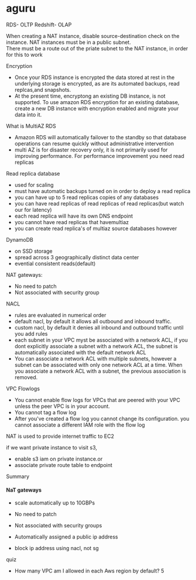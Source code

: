 # aguru
RDS- OLTP
Redshift- OLAP


When creating a NAT instance, disable source-destination check on the instance.
NAT instances must be in a public subnet.  
There must be a route out of the priate subnet to the NAT instance, in order for this to work



Encryption
- Once your RDS instance is encrypted the data stored at rest in the underlying storage is encrypted, as are its automated backups,
read replcas,and snapshots.
- At the present time, encryptong an existing DB instance, is not supported. To use amazon RDS encryption for an existing database, create a new DB instance with encryption enabled and migrate your data into it.


What is MultiAZ RDS
- Amazon RDS will automatically failover to the standby so that database operations can resume quickly without administrative intervention
- multi AZ is for disaster recovery only, it is not primarily used for improving performance. For performance improvement you need read replicas

Read replica database
- used for scaling
- must have automatic backups turned on in order to deploy a read replica
- you can have up to 5 read replicas copies of any databases
- you can have read replicas of read replicas of read replicas(but watch our for latency)
- each read replica will have its own DNS endpoint
- you cannot have read replicas that havemultiaz
- you can create read replica's of multiaz source databases however






DynamoDB
- on SSD storage
- spread across 3 geographically distinct data center
- evential consistent reads(default)


NAT gateways:
- No need to patch
- Not associated with security group

NACL
- rules are evaluated in numerical order
- default nacl, by default it allows all outbound and inbound traffic.
- custom nacl, by default it denies all inbound and outbound traffic until you add rules
- each subnet in your VPC myst be associated with a network ACL, if you dont explicitly associate a subnet with a network ACL, the subnet
is automatically associated with the default network ACL
- You can associate a network ACL with multiple subnets, however a subnet can be associated with only one network ACL at a time. When you associate a network ACL with a subnet, the previous association is removed.


VPC Flowlogs
- You cannot enable flow logs for VPCs that are peered with your VPC unless the peer VPC is in your account.
- You cannot tag a flow log
- After you've created a flow log you cannot change its configuration. you cannot associate a different IAM role with the flow log



NAT is used to provide internet traffic to EC2


if we want private instance to visit s3,
- enable s3 iam on private instance.or
- associate private route table to endpoint


Summary
#### NaT gateways
- scale automatically up to 10GBPs
- No need to patch
- Not associated with security groups
- Automatically assigned a public ip address

- block ip address using nacl, not sg

quiz
- How many VPC am I allowed in each Aws region by default? 5
